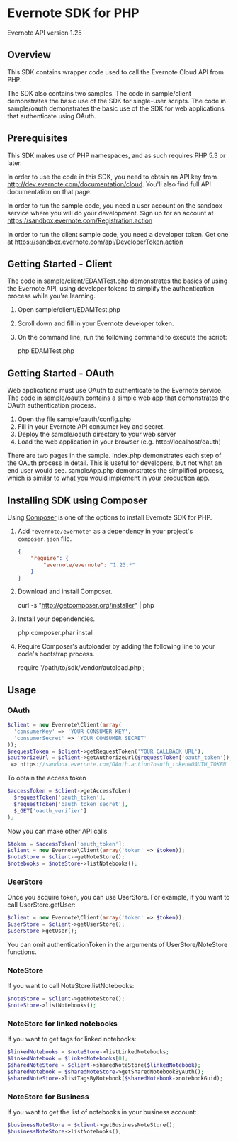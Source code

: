 Evernote SDK for PHP
=========================================

Evernote API version 1.25

Overview
--------
This SDK contains wrapper code used to call the Evernote Cloud API from PHP.

The SDK also contains two samples. The code in sample/client demonstrates the basic use of the SDK for single-user scripts. The code in sample/oauth demonstrates the basic use of the SDK for web applications that authenticate using OAuth.

Prerequisites
-------------
This SDK makes use of PHP namespaces, and as such requires PHP 5.3 or later.

In order to use the code in this SDK, you need to obtain an API key from http://dev.evernote.com/documentation/cloud. You'll also find full API documentation on that page.

In order to run the sample code, you need a user account on the sandbox service where you will do your development. Sign up for an account at https://sandbox.evernote.com/Registration.action 

In order to run the client sample code, you need a developer token. Get one at https://sandbox.evernote.com/api/DeveloperToken.action

Getting Started - Client
------------------------
The code in sample/client/EDAMTest.php demonstrates the basics of using the Evernote API, using developer tokens to simplify the authentication process while you're learning. 

1. Open sample/client/EDAMTest.php
2. Scroll down and fill in your Evernote developer token.
3. On the command line, run the following command to execute the script:

    php EDAMTest.php

Getting Started - OAuth
-----------------------
Web applications must use OAuth to authenticate to the Evernote service. The code in sample/oauth contains a simple web app that demonstrates the OAuth authentication process.

1. Open the file sample/oauth/config.php
2. Fill in your Evernote API consumer key and secret.
3. Deploy the sample/oauth directory to your web server
4. Load the web application in your browser (e.g. http://localhost/oauth)

There are two pages in the sample. index.php demonstrates each step of the OAuth process in detail. This is useful for developers, but not what an end user would see. sampleApp.php demonstrates the simplified process, which is similar to what you would implement in your production app.

Installing SDK using Composer
-----------------------------
Using [Composer](http://getcomposer.org) is one of the options to install Evernote SDK for PHP.

1. Add `"evernote/evernote"` as a dependency in your project's `composer.json` file.

    ```json
    {
        "require": {
            "evernote/evernote": "1.23.*"
        }
    }
    ```

1. Download and install Composer.

    curl -s "http://getcomposer.org/installer" | php

1. Install your dependencies.

    php composer.phar install

1. Require Composer's autoloader by adding the following line to your code's bootstrap process.

    require '/path/to/sdk/vendor/autoload.php';

Usage
-----
### OAuth ###
```php
$client = new Evernote\Client(array(
  'consumerKey' => 'YOUR CONSUMER KEY',
  'consumerSecret' => 'YOUR CONSUMER SECRET'
));
$requestToken = $client->getRequestToken('YOUR CALLBACK URL');
$authorizeUrl = $client->getAuthorizeUrl($requestToken['oauth_token']);
 => https://sandbox.evernote.com/OAuth.action?oauth_token=OAUTH_TOKEN
```
To obtain the access token
```php
$accessToken = $client->getAccessToken(
  $requestToken['oauth_token'],
  $requestToken['oauth_token_secret'],
  $_GET['oauth_verifier']
);
```
Now you can make other API calls
```php
$token = $accessToken['oauth_token'];
$client = new Evernote\Client(array('token' => $token));
$noteStore = $client->getNoteStore();
$notebooks = $noteStore->listNotebooks();
```

### UserStore ###
Once you acquire token, you can use UserStore. For example, if you want to call UserStore.getUser:
```php
$client = new Evernote\Client(array('token' => $token));
$userStore = $client->getUserStore();
$userStore->getUser();
```
You can omit authenticationToken in the arguments of UserStore/NoteStore functions.

### NoteStore ###
If you want to call NoteStore.listNotebooks:
```php
$noteStore = $client->getNoteStore();
$noteStore->listNotebooks();
```

### NoteStore for linked notebooks ###
If you want to get tags for linked notebooks:
```php
$linkedNotebooks = $noteStore->listLinkedNotebooks;
$linkedNotebook = $linkedNotebooks[0];
$sharedNoteStore = $client->sharedNoteStore($linkedNotebook);
$sharedNotebook = $sharedNoteStore->getSharedNotebookByAuth();
$sharedNoteStore->listTagsByNotebook($sharedNotebook->notebookGuid);
```

### NoteStore for Business ###
If you want to get the list of notebooks in your business account:
```php
$businessNoteStore = $client->getBusinessNoteStore();
$businessNoteStore->listNotebooks();
```
